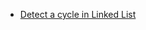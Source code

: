 <ul>
  <li><a href="https://leetcode.com/problems/linked-list-cycle/submissions/862244278/"> Detect a cycle in Linked List</a></li>
  </ul>
